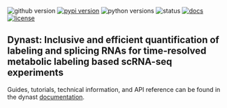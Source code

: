 ![github version](https://img.shields.io/badge/Version-0.0.2-informational)
[![pypi version](https://img.shields.io/pypi/v/dynast-release)](https://pypi.org/project/dynast-release/0.0.2/)
![python versions](https://img.shields.io/pypi/pyversions/dynast-release)
![status](https://github.com/aristoteleo/dynast-release/workflows/CI/badge.svg)
[![docs](https://readthedocs.org/projects/dynast-release/badge/?version=latest)](https://dynast-release.readthedocs.io/en/latest/?badge=latest)
[![license](https://img.shields.io/pypi/l/dynast-release)](LICENSE)

## Dynast: Inclusive and efficient quantification of labeling and splicing RNAs for time-resolved metabolic labeling based scRNA-seq experiments

Guides, tutorials, technical information, and API reference can be found in the dynast [documentation](https://dynast-release.readthedocs.io/en/latest/).
